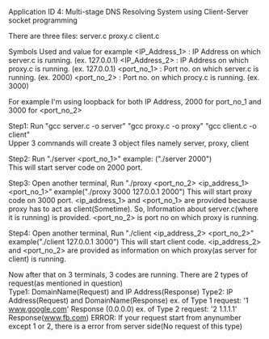 Application ID 4: Multi-stage DNS Resolving System using Client-Server socket programming

There are three files:
server.c
proxy.c
client.c

Symbols Used and value for example
<IP_Address_1> : IP Address on which server.c is running. (ex. 127.0.0.1)
<IP_Address_2> : IP Address on which proxy.c is running. (ex. 127.0.0.1)
<port_no_1>	   : Port no. on which server.c is running.	 (ex. 2000)
<port_no_2>	   : Port no. on which procy.c is running.	(ex. 3000)

For example I'm using loopback for both IP Address, 2000 for port_no_1 and 3000 for <port_no_2>

Step1: Run "gcc server.c -o server"
		   "gcc proxy.c -o proxy"
		   "gcc client.c -o client"  
	Upper 3 commands will create 3 object files namely server, proxy, client

Step2: Run "./server <port_no_1>"    example: ("./server 2000")	 
	This will start server code on 2000 port.

Step3:  Open another terminal, Run "./proxy <port_no_2> <ip_address_1> <port_no_1>"    example("./proxy 3000 127.0.0.1 2000")
	This will start proxy code on 3000 port. 
	<ip_address_1> and <port_no_1> are provided because proxy has to act as client(Sometime). So, Information about server.c(where it is running) is provided.
	<port_no_2> is port no on which proxy is running.
	
Step4: Open another terminal, Run "./client <ip_address_2> <port_no_2>"   example("./client 127.0.0.1 3000")
	This will start client code. 
	<ip_address_2> and <port_no_2> are provided as information on which proxy(as server for client) is running.

Now after that on 3 terminals, 3 codes are running.
There are 2 types of request(as mentioned in question)	
Type1: DomainName(Request) and IP Address(Response)
Type2: IP Address(Request) and DomainName(Response)	
ex. of Type 1 request: '1 www.google.com' 	Response (0.0.0.0)
ex. of Type 2 request: '2 1.1.1.1'	Response(www.fb.com)
ERROR: If your request start from anynumber except 1 or 2, there is a error from server side(No request of this type)

